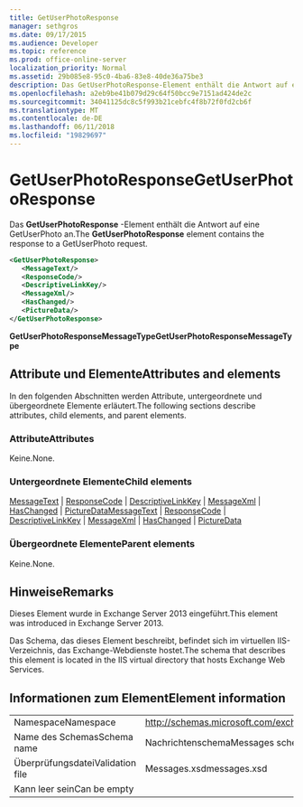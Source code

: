 ```yaml
---
title: GetUserPhotoResponse
manager: sethgros
ms.date: 09/17/2015
ms.audience: Developer
ms.topic: reference
ms.prod: office-online-server
localization_priority: Normal
ms.assetid: 29b085e8-95c0-4ba6-83e8-40de36a75be3
description: Das GetUserPhotoResponse-Element enthält die Antwort auf eine GetUserPhoto an.
ms.openlocfilehash: a2eb9be41b079d29c64f50bcc9e7151ad424de2c
ms.sourcegitcommit: 34041125dc8c5f993b21cebfc4f8b72f0fd2cb6f
ms.translationtype: MT
ms.contentlocale: de-DE
ms.lasthandoff: 06/11/2018
ms.locfileid: "19829697"
---
```

# <a name="getuserphotoresponse"></a><span data-ttu-id="b05b5-103">GetUserPhotoResponse</span><span class="sxs-lookup"><span data-stu-id="b05b5-103">GetUserPhotoResponse</span></span>

<span data-ttu-id="b05b5-104">Das **GetUserPhotoResponse** -Element enthält die Antwort auf eine GetUserPhoto an.</span><span class="sxs-lookup"><span data-stu-id="b05b5-104">The **GetUserPhotoResponse** element contains the response to a GetUserPhoto request.</span></span> 
  
```XML
<GetUserPhotoResponse>
   <MessageText/>
   <ResponseCode/>
   <DescriptiveLinkKey/>
   <MessageXml/>
   <HasChanged/>
   <PictureData/>
</GetUserPhotoResponse>
```

 <span data-ttu-id="b05b5-105">**GetUserPhotoResponseMessageType**</span><span class="sxs-lookup"><span data-stu-id="b05b5-105">**GetUserPhotoResponseMessageType**</span></span>
## <a name="attributes-and-elements"></a><span data-ttu-id="b05b5-106">Attribute und Elemente</span><span class="sxs-lookup"><span data-stu-id="b05b5-106">Attributes and elements</span></span>

<span data-ttu-id="b05b5-107">In den folgenden Abschnitten werden Attribute, untergeordnete und übergeordnete Elemente erläutert.</span><span class="sxs-lookup"><span data-stu-id="b05b5-107">The following sections describe attributes, child elements, and parent elements.</span></span>
  
### <a name="attributes"></a><span data-ttu-id="b05b5-108">Attribute</span><span class="sxs-lookup"><span data-stu-id="b05b5-108">Attributes</span></span>

<span data-ttu-id="b05b5-109">Keine.</span><span class="sxs-lookup"><span data-stu-id="b05b5-109">None.</span></span>
  
### <a name="child-elements"></a><span data-ttu-id="b05b5-110">Untergeordnete Elemente</span><span class="sxs-lookup"><span data-stu-id="b05b5-110">Child elements</span></span>

<span data-ttu-id="b05b5-111">[MessageText](messagetext.md) | [ResponseCode](responsecode.md) | [DescriptiveLinkKey](descriptivelinkkey.md) | [MessageXml](messagexml.md) | [HasChanged](haschanged.md) | [PictureData](picturedata.md)</span><span class="sxs-lookup"><span data-stu-id="b05b5-111">[MessageText](messagetext.md) | [ResponseCode](responsecode.md) | [DescriptiveLinkKey](descriptivelinkkey.md) | [MessageXml](messagexml.md) | [HasChanged](haschanged.md) | [PictureData](picturedata.md)</span></span>
  
### <a name="parent-elements"></a><span data-ttu-id="b05b5-112">Übergeordnete Elemente</span><span class="sxs-lookup"><span data-stu-id="b05b5-112">Parent elements</span></span>

<span data-ttu-id="b05b5-113">Keine.</span><span class="sxs-lookup"><span data-stu-id="b05b5-113">None.</span></span>
  
## <a name="remarks"></a><span data-ttu-id="b05b5-114">Hinweise</span><span class="sxs-lookup"><span data-stu-id="b05b5-114">Remarks</span></span>

<span data-ttu-id="b05b5-115">Dieses Element wurde in Exchange Server 2013 eingeführt.</span><span class="sxs-lookup"><span data-stu-id="b05b5-115">This element was introduced in Exchange Server 2013.</span></span>
  
<span data-ttu-id="b05b5-116">Das Schema, das dieses Element beschreibt, befindet sich im virtuellen IIS-Verzeichnis, das Exchange-Webdienste hostet.</span><span class="sxs-lookup"><span data-stu-id="b05b5-116">The schema that describes this element is located in the IIS virtual directory that hosts Exchange Web Services.</span></span>
  
## <a name="element-information"></a><span data-ttu-id="b05b5-117">Informationen zum Element</span><span class="sxs-lookup"><span data-stu-id="b05b5-117">Element information</span></span>

|||
|:-----|:-----|
|<span data-ttu-id="b05b5-118">Namespace</span><span class="sxs-lookup"><span data-stu-id="b05b5-118">Namespace</span></span>  <br/> |http://schemas.microsoft.com/exchange/services/2006/messages  <br/> |
|<span data-ttu-id="b05b5-119">Name des Schemas</span><span class="sxs-lookup"><span data-stu-id="b05b5-119">Schema name</span></span>  <br/> |<span data-ttu-id="b05b5-120">Nachrichtenschema</span><span class="sxs-lookup"><span data-stu-id="b05b5-120">Messages schema</span></span>  <br/> |
|<span data-ttu-id="b05b5-121">Überprüfungsdatei</span><span class="sxs-lookup"><span data-stu-id="b05b5-121">Validation file</span></span>  <br/> |<span data-ttu-id="b05b5-122">Messages.xsd</span><span class="sxs-lookup"><span data-stu-id="b05b5-122">messages.xsd</span></span>  <br/> |
|<span data-ttu-id="b05b5-123">Kann leer sein</span><span class="sxs-lookup"><span data-stu-id="b05b5-123">Can be empty</span></span>  <br/> ||
   

